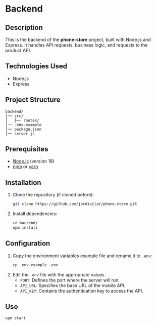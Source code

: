 # Backend

## Description

This is the backend of the **phone-store** project, built with Node.js and Express. It handles API requests, business logic, and requests to the product API.

## Technologies Used

-  Node.js
-  Express

## Project Structure

```
backend/
│── src/
│   ├── routes/
│── .env.example
│── package.json
│── server.js
```

## Prerequisites

-  [Node.js](https://nodejs.org/) (version 18)
-  [npm](https://www.npmjs.com/) or [yarn](https://yarnpkg.com/)

## Installation

1. Clone the repository (if cloned before):
   ```bash
   git clone https://github.com/jordivilar/phone-store.git
   ```
2. Install dependencies:
   ```bash
   cd backend/
   npm install
   ```

## Configuration

1. Copy the environment variables example file and rename it to `.env`:
   ```bash
   cp .env.example .env
   ```
2. Edit the `.env` file with the appropriate values.
   -  `PORT`: Defines the port where the server will run.
   -  `API_URL`: Specifies the base URL of the mobile API.
   -  `API_KEY`: Contains the authentication key to access the API.

## Uso

```bash
npm start
```
